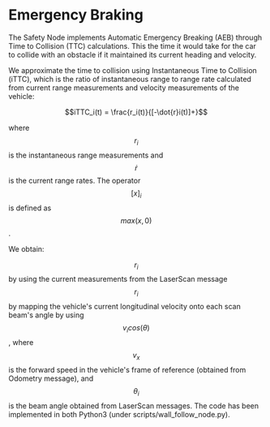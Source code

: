 # Emergency Braking

The Safety Node implements Automatic Emergency Breaking (AEB) through Time to Collision (TTC) calculations. This the time it would take for the car to collide with an obstacle if it maintained its current heading and velocity.

We approximate the time to collision using Instantaneous Time to Collision (iTTC), which is the ratio of instantaneous range to range rate calculated from current range measurements and velocity measurements of the vehicle:

$$iTTC_i(t) = \frac{r_i(t)}{[-\dot{r}i(t)]+}$$

where $$r_i$$ is the instantaneous range measurements and $$\dot{r}$$ is the current range rates. The operator $$[x]_i$$ is defined as $$max(x,0)$$.

We obtain:

$$r_i$$ by using the current measurements from the LaserScan message
$$r_i$$ by mapping the vehicle's current longitudinal velocity onto each scan beam's angle by using $$v_i cos(\theta)$$, where $$v_x$$ is the forward speed in the vehicle's frame of reference (obtained from Odometry message), and $$\theta_i$$ is the beam angle obtained from LaserScan messages.
The code has been implemented in both Python3 (under scripts/wall_follow_node.py).
